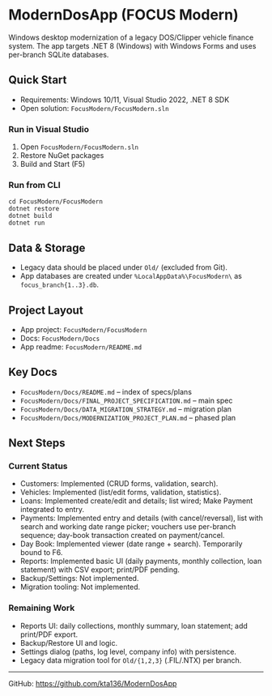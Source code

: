 # ModernDosApp (FOCUS Modern)

Windows desktop modernization of a legacy DOS/Clipper vehicle finance system. The app targets .NET 8 (Windows) with Windows Forms and uses per-branch SQLite databases.

## Quick Start

- Requirements: Windows 10/11, Visual Studio 2022, .NET 8 SDK
- Open solution: `FocusModern/FocusModern.sln`

### Run in Visual Studio
1. Open `FocusModern/FocusModern.sln`
2. Restore NuGet packages
3. Build and Start (F5)

### Run from CLI
```
cd FocusModern/FocusModern
dotnet restore
dotnet build
dotnet run
```

## Data & Storage
- Legacy data should be placed under `Old/` (excluded from Git).
- App databases are created under `%LocalAppData%\FocusModern\` as `focus_branch{1..3}.db`.

## Project Layout
- App project: `FocusModern/FocusModern`
- Docs: `FocusModern/Docs`
- App readme: `FocusModern/README.md`

## Key Docs
- `FocusModern/Docs/README.md` – index of specs/plans
- `FocusModern/Docs/FINAL_PROJECT_SPECIFICATION.md` – main spec
- `FocusModern/Docs/DATA_MIGRATION_STRATEGY.md` – migration plan
- `FocusModern/Docs/MODERNIZATION_PROJECT_PLAN.md` – phased plan

## Next Steps
 
### Current Status
- Customers: Implemented (CRUD forms, validation, search).
- Vehicles: Implemented (list/edit forms, validation, statistics).
- Loans: Implemented create/edit and details; list wired; Make Payment integrated to entry.
- Payments: Implemented entry and details (with cancel/reversal), list with search and working date range picker; vouchers use per-branch sequence; day-book transaction created on payment/cancel.
- Day Book: Implemented viewer (date range + search). Temporarily bound to F6.
- Reports: Implemented basic UI (daily payments, monthly collection, loan statement) with CSV export; print/PDF pending.
- Backup/Settings: Not implemented.
- Migration tooling: Not implemented.

### Remaining Work
- Reports UI: daily collections, monthly summary, loan statement; add print/PDF export.
- Backup/Restore UI and logic.
- Settings dialog (paths, log level, company info) with persistence.
- Legacy data migration tool for `Old/{1,2,3}` (.FIL/.NTX) per branch.

---
GitHub: https://github.com/kta136/ModernDosApp
